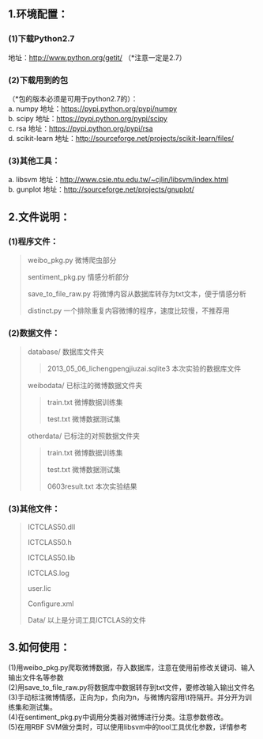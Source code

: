 1.环境配置：
---------------------------
### (1)下载Python2.7
地址：http://www.python.org/getit/ （*注意一定是2.7）
### (2)下载用到的包
（*包的版本必须是可用于python2.7的）：<br />
a. numpy 地址：https://pypi.python.org/pypi/numpy<br />
b. scipy 地址：https://pypi.python.org/pypi/scipy<br />
c. rsa 地址：https://pypi.python.org/pypi/rsa<br />
d. scikit-learn 地址：http://sourceforge.net/projects/scikit-learn/files/<br />
### (3)其他工具：
a. libsvm 地址：http://www.csie.ntu.edu.tw/~cjlin/libsvm/index.html<br />
b. gunplot 地址：http://sourceforge.net/projects/gnuplot/

2.文件说明：
-----------------------------------------
### (1)程序文件：

> weibo_pkg.py 微博爬虫部分
> 
> sentiment_pkg.py 情感分析部分
> 
> save_to_file_raw.py 将微博内容从数据库转存为txt文本，便于情感分析
> 
> distinct.py 一个排除重复内容微博的程序，速度比较慢，不推荐用

### (2)数据文件：
> database/ 数据库文件夹
> 
> > 2013_05_06_lichengpengjiuzai.sqlite3 本次实验的数据库文件
> 
> weibodata/ 已标注的微博数据文件夹
> 
> > train.txt 微博数据训练集
> > 
> > test.txt 微博数据测试集
> 
> otherdata/ 已标注的对照数据文件夹
> 
> > train.txt 微博数据训练集
> > 
> > test.txt 微博数据测试集
> > 
> > 0603result.txt 本次实验结果

### (3)其他文件：
> ICTCLAS50.dll
> 
> ICTCLAS50.h
> 
> ICTCLAS50.lib
> 
> ICTCLAS.log
> 
> user.lic
> 
> Configure.xml
> 
> Data/ 以上是分词工具ICTCLAS的文件


3.如何使用：
------------------------------------------
(1)用weibo_pkg.py爬取微博数据，存入数据库，注意在使用前修改关键词、输入输出文件名等参数<br />
(2)用save_to_file_raw.py将数据库中数据转存到txt文件，要修改输入输出文件名<br />
(3)手动标注微博情感，正向为p，负向为n，与微博内容用\t符隔开。并分开为训练集和测试集。<br />
(4)在sentiment_pkg.py中调用分类器对微博进行分类。注意参数修改。<br />
(5)在用RBF SVM做分类时，可以使用libsvm中的tool工具优化参数，详情参考<br />
